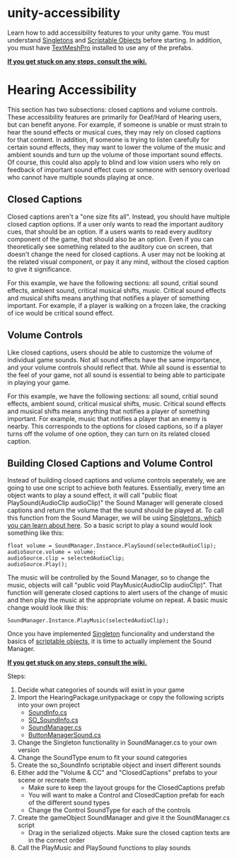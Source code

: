 # unity-accessibility
<p>Learn how to add accessibility features to your unity game. You must understand <a href="https://gamedevbeginner.com/singletons-in-unity-the-right-way/">Singletons</a> and <a href="https://docs.unity3d.com/Manual/class-ScriptableObject.html">Scriptable Objects</a> before starting. In addition, you must have <a href="https://docs.unity3d.com/Manual/com.unity.textmeshpro.html">TextMeshPro</a> installed to use any of the prefabs.

**[If you get stuck on any steps, consult the wiki.](https://github.com/krs9851/unity-accessibility/wiki/Hearing-Accessibility)**

<h1>Hearing Accessibility</h1>

<p>This section has two subsections: closed captions and volume controls. These accessibility features are primarily for Deaf/Hard of Hearing users, but can benefit anyone. For example, if someone is unable or must strain to hear the sound effects or musical cues, they may rely on closed captions for that content. In addition, if someone is trying to listen carefully for certain sound effects, they may want to lower the volume of the music and ambient sounds and turn up the volume of those important sound effects. Of course, this could also apply to blind and low vision users who rely on feedback of important sound effect cues or someone with sensory overload who cannot have multiple sounds playing at once.</p>

<h2>Closed Captions</h2>

<p>Closed captions aren't a "one size fits all". Instead, you should have multiple closed caption options. If a user only wants to read the important auditory cues, that should be an option. If a users wants to read every auditory component of the game, that should also be an option. Even if you can theoretically see something related to the auditory cue on screen, that doesn't change the need for closed captions. A user may not be looking at the related visual component, or pay it any mind, without the closed caption to give it significance.</p> 
<p>For this example, we have the following sections: all sound, critial sound effects, ambient sound, critical musical shifts, music. Critical sound effects and musical shifts means anything that notifies a player of something important. For example, if a player is walking on a frozen lake, the cracking of ice would be critical sound effect.</p>

<h2>Volume Controls</h2>

<p>Like closed captions, users should be able to customize the volume of individual game sounds. Not all sound effects have the same importance, and your volume controls should reflect that. While all sound is essential to the feel of your game, not all sound is essential to being able to participate in playing your game.</p>
<p>For this example, we have the following sections: all sound, critial sound effects, ambient sound, critical musical shifts, music. Critical sound effects and musical shifts means anything that notifies a player of something important. For example, music that notifies a player that an enemy is nearby. This corresponds to the options for closed captions, so if a player turns off the volume of one option, they can turn on its related closed caption.</p>

<h2>Building Closed Captions and Volume Control</h2>

<p>Instead of building closed captions and volume controls seperately, we are going to use one script to achieve both features. Essentially, every time an object wants to play a sound effect, it will call "public float PlaySound(AudioClip audioClip)" the Sound Manager will generate closed captions and return the volume that the sound should be played at. To call this function from the Sound Manager, we will be using <a href="https://gamedevbeginner.com/singletons-in-unity-the-right-way/">Singletons, which you can learn about here</a>. So a basic script to play a sound would look something like this:</p>

```
float volume = SoundManager.Instance.PlaySound(selectedAudioClip); 
audioSource.volume = volume;
audioSource.clip = selectedAudioClip;
audioSource.Play();
```
<p>The music will be controlled by the Sound Manager, so to change the music, objects will call "public void PlayMusic(AudioClip audioClip)". That function will generate closed captions to alert users of the change of music and then play the music at the appropriate volume on repeat. A basic music change would look like this:</p>

```
SoundManager.Instance.PlayMusic(selectedAudioClip); 
```

<p>Once you have implemented <a href="https://gamedevbeginner.com/singletons-in-unity-the-right-way/">Singleton</a> funcionality and understand the basics of <a href="https://docs.unity3d.com/Manual/class-ScriptableObject.html">scriptable objects</a>, it is time to actually implement the Sound Manager.</p>

**[If you get stuck on any steps, consult the wiki.](https://github.com/krs9851/unity-accessibility/wiki/Hearing-Accessibility)**

<p>Steps:</p>
<ol>
  <li>Decide what categories of sounds will exist in your game</li>
  <li>Import the HearingPackage.unitypackage or copy the following scripts into your own project 
    <ul>
      <li><a href="https://github.com/krs9851/unity-accessibility/blob/main/Hearing%20Accessibility/HearingUnityProject/Assets/_Scripts/SoundInfo.cs">SoundInfo.cs</a></li>
      <li><a href="https://github.com/krs9851/unity-accessibility/blob/main/Hearing%20Accessibility/HearingUnityProject/Assets/_Scripts/SO_SoundInfo.cs">SO_SoundInfo.cs</a></li>
      <li><a href="https://github.com/krs9851/unity-accessibility/blob/main/Hearing%20Accessibility/HearingUnityProject/Assets/_Scripts/SoundManager.cs">SoundManager.cs</a></li>
      <li><a href="https://github.com/krs9851/unity-accessibility/blob/main/Hearing%20Accessibility/HearingUnityProject/Assets/_Scripts/ButtonManagerSound.cs">ButtonManagerSound.cs</a></li>
    </ul>
  </li>
  <li>Change the Singleton functionality in SoundManager.cs to your own version</li>
  <li>Change the SoundType enum to fit your sound categories</li>
  <li>Create the so_SoundInfo scriptable object and insert different sounds</li>
  <li>Either add the "Volume & CC" and "ClosedCaptions" prefabs to your scene or recreate them.
    <ul>
      <li>Make sure to keep the layout groups for the ClosedCaptions prefab</li>
      <li>You will want to make a Control and ClosedCaption prefab for each of the different sound types</li>
      <li>Change the Control SoundType for each of the controls</li>
    </ul>
  </li>
  <li>Create the gameObject SoundManager and give it the SoundManager.cs script
    <ul>
      <li>Drag in the serialized objects. Make sure the closed caption texts are in the correct order</li>
    </ul>
  </li>
  <li>Call the PlayMusic and PlaySound functions to play sounds</li>
</ol>
